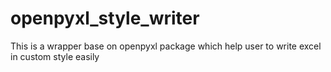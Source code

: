 # openpyxl_style_writer
This is a wrapper base on openpyxl package which help user to write excel in custom style easily 
